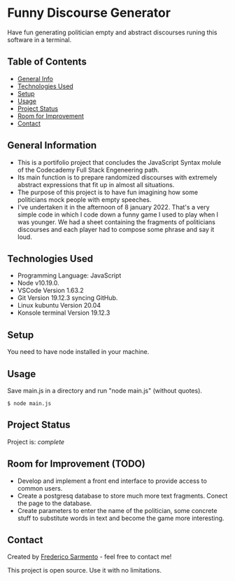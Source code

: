 # Funny Discourse Generator
Have fun generating politician empty and abstract discourses runing this software in a terminal.
## Table of Contents
* [General Info](#general-information)
* [Technologies Used](#technologies-used)
* [Setup](#setup)
* [Usage](#usage)
* [Project Status](#project-status)
* [Room for Improvement](#room-for-improvement)
* [Contact](#contact)
<!-- * [License](#license) -->


## General Information
- This is a portifolio project that concludes the JavaScript Syntax molule of the Codecademy Full Stack Engeneering path.
- Its main function is to prepare randomized discourses with extremely abstract expressions that fit up in almost all situations.
- The purpose of this project is to have fun imagining how some politicians mock people with empty speeches.
- I've undertaken it in the afternoon of 8 january 2022. That's a very simple code in which I code down a funny game I used to play when I was younger. We had a sheet containing the fragments of politicians discourses and each player had to compose some phrase and say it loud.


## Technologies Used
- Programming Language: JavaScript
- Node v10.19.0.
- VSCode Version 1.63.2
- Git Version 19.12.3 syncing GitHub.
- Linux kubuntu Version 20.04
- Konsole terminal Version 19.12.3

## Setup
You need to have node installed in your machine.

## Usage
Save main.js in a directory and run "node main.js" (without quotes).

`$ node main.js`

## Project Status
Project is: _complete_

## Room for Improvement (TODO)
- Develop and implement a front end interface to provide access to common users.
- Create a postgresq database to store much more text fragments. Conect the page to the database.
- Create parameters to enter the name of the politician, some concrete stuff to substitute words in text and become the game more interesting.


## Contact
Created by [Frederico Sarmento](https://www.linkedin.com/in/fredsarm) - feel free to contact me!

This project is open source. Use it with no limitations.
